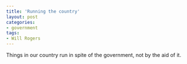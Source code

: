 ```yaml
---
title: 'Running the country'
layout: post
categories:
- government
tags:
- Will Rogers
---
```


Things in our country run in spite of the government, not by the aid of it.